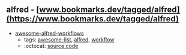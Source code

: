 alfred - [www.bookmarks.dev/tagged/alfred](https://www.bookmarks.dev/tagged/alfred)
---
* [awesome-alfred-workflows](https://github.com/derimagia/awesome-alfred-workflows#readme)
    * tags: [awesome-list](../tagged/awesome-list.md), [alfred](../tagged/alfred.md), [workflow](../tagged/workflow.md)
    * :octocat: [source code](https://github.com/derimagia/awesome-alfred-workflows#readme)
